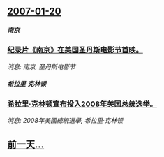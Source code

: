 ## [2007-01-20](/news/2007/01/20/index.md)

##### 南京
### [纪录片《南京》在美国圣丹斯电影节首映。](/news/2007/01/20/纪录片-南京-在美国圣丹斯电影节首映.md)
_消息: 南京, 圣丹斯电影节_

##### 希拉里·克林顿
### [希拉里·克林顿宣布投入2008年美国总统选举。](/news/2007/01/20/希拉里-克林顿宣布投入2008年美国总统选举.md)
_消息: 2008年美國總統選舉, 希拉里·克林顿_

## [前一天...](/news/2007/01/19/index.md)

